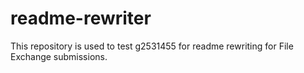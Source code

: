 # readme-rewriter
This repository is used to test g2531455 for readme rewriting for File Exchange submissions.
